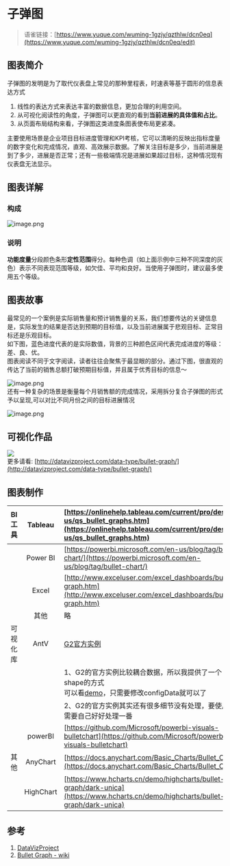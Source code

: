# 子弹图

> 语雀链接：[https://www.yuque.com/wuming-1gzjy/qzthlw/dcn0eq](https://www.yuque.com/wuming-1gzjy/qzthlw/dcn0eq/edit)

## 图表简介
子弹图的发明是为了取代仪表盘上常见的那种里程表，时速表等基于圆形的信息表达方式
1. 线性的表达方式来表达丰富的数据信息，更加合理的利用空间。
1. 从可视化阅读性的角度，子弹图可以更直观的看到**当前进展的具体值和占比**。<br />
1. 从页面布局结构来看，子弹图这类进度条图表使布局更紧凑。

主要使用场景是企业项目目标进度管理和KPI考核，它可以清晰的反映出指标度量的数字变化和完成情况，直观、高效展示数据。了解关注目标是多少，当前进展是到了多少，进展是否正常；还有一些极端情况是进展如果超过目标，这种情况现有仪表盘无法显示。

## 图表详解
### 构成
![image.png](https://cdn.nlark.com/yuque/0/2019/png/221520/1547373003922-201c0554-7c95-46d9-bdf4-960e337f8e32.png#align=left&display=inline&height=170&linkTarget=_blank&name=image.png&originHeight=340&originWidth=1200&size=38796&width=600)
### 说明
**功能度量**分段颜色条形**定性范围**得分。每种色调（如上面示例中三种不同深度的灰色）表示不同表现范围等级，如欠佳、平均和良好。当使用子弹图时，建议最多使用五个等级。

## 图表故事
最常见的一个案例是实际销售量和预计销售量的关系，我们想要传达的关键信息是，实际发生的结果是否达到预期的目标值，以及当前进展属于悲观目标、正常目标还是乐观目标。<br />如下图，蓝色进度代表的是实际数值，背景的三种颜色区间代表完成进度的等级：差、良、优。<br />图表阅读不同于文字阅读，读者往往会聚焦于最显眼的部分。通过下图，很直观的传达了当前的销售总额打破预期目标值，并且属于优秀目标的信息～

![image.png](https://cdn.nlark.com/yuque/0/2019/png/221520/1547374686985-6b23faf1-88dd-4695-94a1-eecf6d1f625c.png#align=left&display=inline&height=98&linkTarget=_blank&name=image.png&originHeight=208&originWidth=1070&size=14445&width=503)<br />还有一种复杂的场景是衡量每个月销售额的完成情况，采用拆分复合子弹图的形式予以呈现,可以对比不同月份之间的目标进展情况

![image.png](https://cdn.nlark.com/yuque/0/2019/png/221520/1547375297090-34ef3ea0-528d-4f4b-972b-189b587ce65c.png#align=left&display=inline&height=203&linkTarget=_blank&name=image.png&originHeight=516&originWidth=1320&size=42775&width=519)

## 可视化作品

![](https://cdn.nlark.com/lark/0/2018/png/46109/1534311382923-c8d7ff99-c697-4ae5-bf1f-60a0802545a4.png#align=left&display=inline&height=218&linkTarget=_blank&originHeight=371&originWidth=1011&width=594)<br />更多请看: [http://datavizproject.com/data-type/bullet-graph/](http://datavizproject.com/data-type/bullet-graph/)

## 图表制作
| BI工具 | Tableau | [https://onlinehelp.tableau.com/current/pro/desktop/en-us/qs_bullet_graphs.htm](https://onlinehelp.tableau.com/current/pro/desktop/en-us/qs_bullet_graphs.htm) |
| :---: | :---: | :--- |
|  | Power BI | [https://powerbi.microsoft.com/en-us/blog/tag/bullet-chart/](https://powerbi.microsoft.com/en-us/blog/tag/bullet-chart/) |
|  | Excel | [http://www.exceluser.com/excel_dashboards/bullet-graph.htm](http://www.exceluser.com/excel_dashboards/bullet-graph.htm) |
|  | 其他 | 略 |
| 可视化库 | AntV | [G2官方实例](https://antv.alipay.com/zh-cn/g2/3.x/demo/other/bullet-graph.html) |
|  |  | 1、G2的官方实例比较耦合数据，所以我提供了一个自定义shape的方式<br />可以看[demo](https://codepen.io/kasmine/pen/dqyLMz?editors=0010)，只需要修改configData就可以了 |
|  |  | 2、G2的官方实例其实还有很多细节没有处理，要使用的话，需要自己好好处理一番 |
|  | powerBI | [https://github.com/Microsoft/powerbi-visuals-bulletchart](https://github.com/Microsoft/powerbi-visuals-bulletchart) |
| 其他 | AnyChart | [https://docs.anychart.com/Basic_Charts/Bullet_Chart](https://docs.anychart.com/Basic_Charts/Bullet_Chart) |
|  | HighChart | [https://www.hcharts.cn/demo/highcharts/bullet-graph/dark-unica](https://www.hcharts.cn/demo/highcharts/bullet-graph/dark-unica) |

## 参考
1. [DataVizProject](https://datavizproject.com/data-type/bullet-graph/)
1. [Bullet Graph - wiki](https://en.wikipedia.org/wiki/Bullet_graph)
